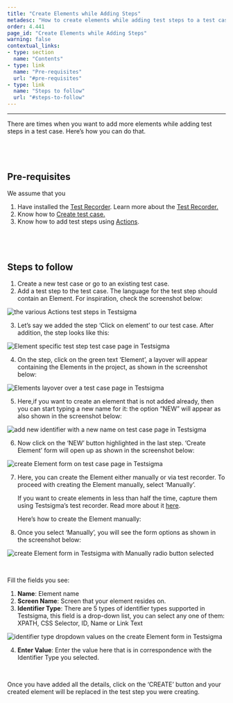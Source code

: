 ```yaml
---
title: "Create Elements while Adding Steps"
metadesc: "How to create elements while adding test steps to a test case in Testsigma."
order: 4.441
page_id: "Create Elements while Adding Steps"
warning: false
contextual_links:
- type: section
  name: "Contents"
- type: link
  name: "Pre-requisites"
  url: "#pre-requisites"
- type: link
  name: "Steps to follow"
  url: "#steps-to-follow"
---
```


---

There are times when you want to add more elements while adding test steps in a test case. Here’s how you can do that.

&emsp;
---

## **Pre-requisites**

We assume that you
 1. Have installed the [Test Recorder](https://testsigma.com/docs/test-step-recorder/install-chrome-extension/). Learn more about the [Test Recorder.](https://testsigma.com/docs/test-cases/create-steps-recorder/web-apps/overview/)
 2. Know how to [Create test case.](https://testsigma.com/docs/test-cases/manage/add-edit-delete/)
 3. Know how to add test steps using [Actions](https://testsigma.com/docs/test-cases/create-steps-nl/overview/).

&emsp;
---

## **Steps to follow**
 1. Create a new test case or go to an existing test case. 
 2. Add a test step to the test case. The language for the test step should contain an Element. For inspiration, check the screenshot below:

![the various Actions test steps in Testsigma](https://docs.testsigma.com/images/create-a-new-element/the-various-Actions-test-steps-in-testsigma.png)

 3. Let’s say we added the step ‘Click on element’ to our test case. After addition, the step looks like this:

![Element specific test step test case page in Testsigma](https://docs.testsigma.com/images/create-a-new-element/the-element-specific-test-step-test-case-page-testsigma.jpg)

 4.  On the step, click on the green text ‘Element’, a layover will appear containing the Elements in the project, as shown in the screenshot below:

![Elements layover over a test case page in Testsigma](https://docs.testsigma.com/images/create-a-new-element/the-elements-layover-over-test-case-page-testsigma.png)

 5.  Here,if you want to create an element that is not added already, then you can start typing a new name for it: the option “NEW” will appear as also shown in the screenshot below:

![add new identifier with a new name on test case page in Testsigma](https://docs.testsigma.com/images/create-a-new-element/add-new-identifier-with-the-new-name-test-case-page-testsigma.png)

 6. Now click on the ‘NEW’ button highlighted in the last step. ‘Create Element’ form will open up as shown in the screenshot below:

![create Element form on test case page in Testsigma](https://docs.testsigma.com/images/create-a-new-element/the-create-element-form-on-test-case-page-in-testsigma.png)

 7. Here, you can create the Element either manually or via test recorder. To proceed with creating the Element manually, select ‘Manually’. 

    If you want to create elements in less than half the time, capture them using Testsigma’s test recorder. Read more about it [here](https://testsigma.com/docs/elements/web-apps/capture-single-element/). 

    Here’s how to create the Element manually:

 8. Once you select ‘Manually’, you will see the form options as shown in the screenshot below:

![create Element form in Testsigma with Manually radio button selected](https://docs.testsigma.com/images/create-a-new-element/create-Element-manually-testsigma.png)

&emsp;


Fill the fields you see:

 1. **Name**: Element name
 2. **Screen Name**: Screen that your element resides on.
 3. **Identifier Type**: There are 5 types of identifier types supported in Testsigma, this field is a drop-down list, you can select any one of them: XPATH, CSS Selector, ID, Name or Link Text

![identifier type dropdown values on the create Element form in Testsigma](https://docs.testsigma.com/images/create-a-new-element/identifier-type-dropdown-value-create-Element-testsigma.png)

 4. **Enter Value**: Enter the value here that is in correspondence with the Identifier Type you selected.
   
&emsp;

 Once you have added all the details, click on the ‘CREATE’ button and your created element will be replaced in the test step you were creating.


